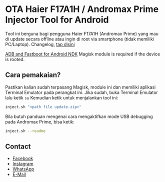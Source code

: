 # OTA Haier F17A1H / Andromax Prime Injector Tool for Android
Tool ini berguna bagi pengguna Haier F17A1H (Andromax Prime) yang mau di update secara offline atau ingin di root via smartphone (tidak memiliki PC/Laptop). Changelog, [tap disini](https://github.com/thefirefox12537/ota_f17a1h_injector#changelog)

[ADB and Fastboot for Android NDK](https://github.com/Magisk-Modules-Repo/adb-ndk) Magisk module is required if the device is rooted.


## Cara pemakaian?
Pastikan kalian sudah terpasang Magisk, module ini dan memiliki aplikasi Terminal Emulator pada perangkat ini. Jika sudah, buka Terminal Emulator lalu ketik `su` Kemudian ketik untuk menjalankan tool ini:
```sh
inject.sh "<path file update.zip>"
```

Bila butuh panduan mengenai cara mengaktifkan mode USB debugging pada Andromax Prime, bisa ketik:
```sh
inject.sh --readme
```


## Contact
  *  [Facebook](https://fb.me/thefirefoxflasher)
  *  [Instagram](https://www.instagram.com/thefirefoxflasher_)
  *  [WhatsApp](https://bit.ly/wa_thefirefoxflasher)
  *  [E-Mail](mailto:reinmclaren33@gmail.com)
